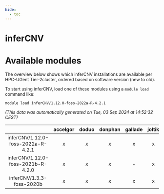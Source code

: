 ```yaml
---
hide:
  - toc
---
```


inferCNV
========

# Available modules


The overview below shows which inferCNV installations are available per HPC-UGent Tier-2cluster, ordered based on software version (new to old).

To start using inferCNV, load one of these modules using a `module load` command like:

```shell
module load inferCNV/1.12.0-foss-2022a-R-4.2.1
```

*(This data was automatically generated on Tue, 03 Sep 2024 at 14:52:32 CEST)*  

| |accelgor|doduo|donphan|gallade|joltik|shinx|skitty|
| :---: | :---: | :---: | :---: | :---: | :---: | :---: | :---: |
|inferCNV/1.12.0-foss-2022a-R-4.2.1|x|x|x|x|x|-|x|
|inferCNV/1.12.0-foss-2021b-R-4.2.0|x|x|x|-|x|-|x|
|inferCNV/1.3.3-foss-2020b|x|x|x|x|x|-|x|
